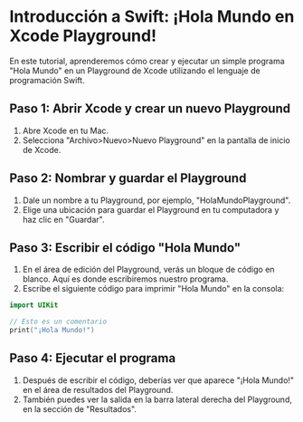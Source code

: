 # Introducción a Swift: ¡Hola Mundo en Xcode Playground!

En este tutorial, aprenderemos cómo crear y ejecutar un simple programa "Hola Mundo" en un Playground de Xcode utilizando el lenguaje de programación Swift.

## Paso 1: Abrir Xcode y crear un nuevo Playground

1. Abre Xcode en tu Mac.
2. Selecciona "Archivo>Nuevo>Nuevo Playground" en la pantalla de inicio de Xcode.

## Paso 2: Nombrar y guardar el Playground

1. Dale un nombre a tu Playground, por ejemplo, "HolaMundoPlayground".
2. Elige una ubicación para guardar el Playground en tu computadora y haz clic en "Guardar".

## Paso 3: Escribir el código "Hola Mundo"

1. En el área de edición del Playground, verás un bloque de código en blanco. Aquí es donde escribiremos nuestro programa.
2. Escribe el siguiente código para imprimir "Hola Mundo" en la consola:

```swift
import UIKit

// Esto es un comentario
print("¡Hola Mundo!")
```
## Paso 4: Ejecutar el programa
1. Después de escribir el código, deberías ver que aparece "¡Hola Mundo!" en el área de resultados del Playground.
2. También puedes ver la salida en la barra lateral derecha del Playground, en la sección de "Resultados".
